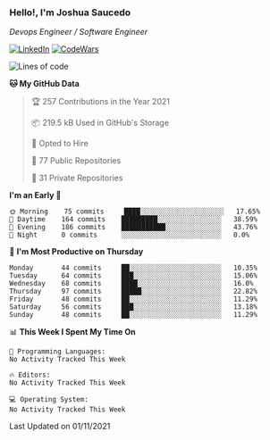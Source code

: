 ### Hello!, I'm Joshua Saucedo
*Devops Engineer / Software Engineer*  

[![LinkedIn](https://img.shields.io/badge/LinkedIn-0073b1?logo=linkedin&style=flat-square&logoColor=white)](https://www.linkedin.com/in/joshua-nathanael-saucedo-uriarte-bb0336169/)
[![CodeWars](https://www.codewars.com/users/joshuansu0897/badges/micro)](https://www.codewars.com/users/joshuansu0897)

<!--START_SECTION:waka-->
![Lines of code](https://img.shields.io/badge/From%20Hello%20World%20I%27ve%20Written-3.7%20million%20lines%20of%20code-blue)

**🐱 My GitHub Data** 

> 🏆 257 Contributions in the Year 2021
 > 
> 📦 219.5 kB Used in GitHub's Storage 
 > 
> 💼 Opted to Hire
 > 
> 📜 77 Public Repositories 
 > 
> 🔑 31 Private Repositories  
 > 
**I'm an Early 🐤** 

```text
🌞 Morning    75 commits     ████░░░░░░░░░░░░░░░░░░░░░   17.65% 
🌆 Daytime    164 commits    █████████░░░░░░░░░░░░░░░░   38.59% 
🌃 Evening    186 commits    ███████████░░░░░░░░░░░░░░   43.76% 
🌙 Night      0 commits      ░░░░░░░░░░░░░░░░░░░░░░░░░   0.0%

```
📅 **I'm Most Productive on Thursday** 

```text
Monday       44 commits     ██░░░░░░░░░░░░░░░░░░░░░░░   10.35% 
Tuesday      64 commits     ███░░░░░░░░░░░░░░░░░░░░░░   15.06% 
Wednesday    68 commits     ████░░░░░░░░░░░░░░░░░░░░░   16.0% 
Thursday     97 commits     █████░░░░░░░░░░░░░░░░░░░░   22.82% 
Friday       48 commits     ██░░░░░░░░░░░░░░░░░░░░░░░   11.29% 
Saturday     56 commits     ███░░░░░░░░░░░░░░░░░░░░░░   13.18% 
Sunday       48 commits     ██░░░░░░░░░░░░░░░░░░░░░░░   11.29%

```


📊 **This Week I Spent My Time On** 

```text
💬 Programming Languages: 
No Activity Tracked This Week

🔥 Editors: 
No Activity Tracked This Week

💻 Operating System: 
No Activity Tracked This Week

```


 Last Updated on 01/11/2021
<!--END_SECTION:waka-->
